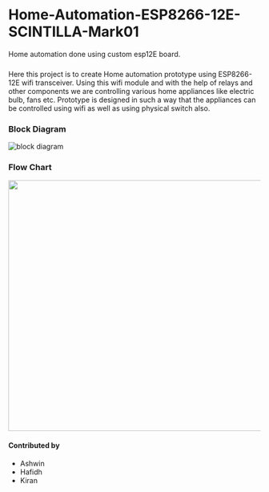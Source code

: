 # Home-Automation-ESP8266-12E-SCINTILLA-Mark01
Home automation done using custom esp12E board. 

###

Here this project is to create Home automation prototype using ESP8266-12E wifi transceiver. Using this wifi module and with the help of relays and other components
we are controlling various home appliances like electric bulb, fans etc. Prototype is designed in such a way that the appliances can be controlled using wifi as well as
using physical switch also.

### Block Diagram

![block diagram](https://github.com/elacsta/Home-Automation-ESP8266-12E-SCINTILLA-Mark01/blob/main/images/block-diagram.jpg)

### Flow Chart

<a href="url"><img src="https://github.com/elacsta/Home-Automation-ESP8266-12E-SCINTILLA-Mark01/blob/main/images/flowchart.jpg" align="centre" height="500" width="600" ></a>


####  Contributed by


- Ashwin
- Hafidh
- Kiran



